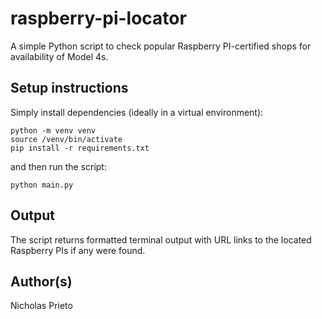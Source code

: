 # raspberry-pi-locator

A simple Python script to check popular Raspberry PI-certified shops for availability of Model 4s.

## Setup instructions

Simply install dependencies (ideally in a virtual environment):

```shell
python -m venv venv
source /venv/bin/activate
pip install -r requirements.txt
```

and then run the script:
```shell
python main.py
```

## Output

The script returns formatted terminal output with URL links to the located Raspberry PIs if any were found.

## Author(s)

Nicholas Prieto
